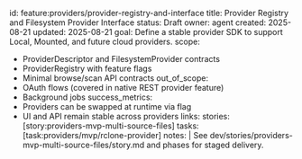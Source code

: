 id: feature:providers/provider-registry-and-interface
title: Provider Registry and Filesystem Provider Interface
status: Draft
owner: agent
created: 2025-08-21
updated: 2025-08-21
goal: Define a stable provider SDK to support Local, Mounted, and future cloud providers.
scope:
  - ProviderDescriptor and FilesystemProvider contracts
  - ProviderRegistry with feature flags
  - Minimal browse/scan API contracts
out_of_scope:
  - OAuth flows (covered in native REST provider feature)
  - Background jobs
success_metrics:
  - Providers can be swapped at runtime via flag
  - UI and API remain stable across providers
links:
  stories: [story:providers-mvp-multi-source-files]
  tasks: [task:providers/mvp/rclone-provider]
notes: |
  See dev/stories/providers-mvp-multi-source-files/story.md and phases for staged delivery.

